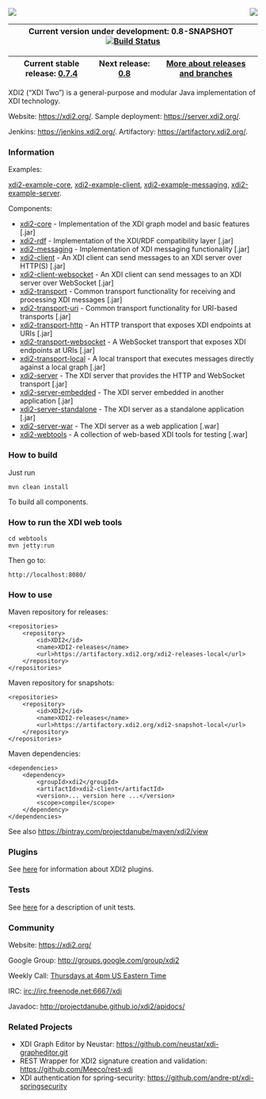 <a href="http://projectdanube.org/" target="_blank"><img src="http://projectdanube.github.com/xdi2/images/projectdanube_logo.png" align="right"></a>
<img src="http://projectdanube.github.com/xdi2/images/logo64.png"><br>

| Current version under development: 0.8-SNAPSHOT&nbsp;&nbsp;[![Build Status](https://secure.travis-ci.org/projectdanube/xdi2.png)](http://travis-ci.org/projectdanube/xdi2) |
| ---- |

| Current stable release: [0.7.4](https://github.com/projectdanube/xdi2/wiki/release-0.7) | Next release: [0.8](https://github.com/projectdanube/xdi2/wiki/release-0.8) | [More about releases and branches](https://github.com/projectdanube/xdi2/wiki/Releases-and-Branches) |
| ---- | ---- | ---- |

XDI2 (“XDI Two”) is a general-purpose and modular Java implementation of XDI technology.

Website: https://xdi2.org/. Sample deployment: https://server.xdi2.org/.

Jenkins: https://jenkins.xdi2.org/. Artifactory: https://artifactory.xdi2.org/.

### Information

Examples:

[xdi2-example-core](https://github.com/projectdanube/xdi2-example-core), [xdi2-example-client](https://github.com/projectdanube/xdi2-example-client), [xdi2-example-messaging](https://github.com/projectdanube/xdi2-example-messaging), [xdi2-example-server](https://github.com/projectdanube/xdi2-example-server).

Components:

* [xdi2-core](https://github.com/projectdanube/xdi2/wiki/xdi2-core) - Implementation of the XDI graph model and basic features [.jar]
* [xdi2-rdf](https://github.com/projectdanube/xdi2/wiki/xdi2-rdf) - Implementation of the XDI/RDF compatibility layer [.jar]
* [xdi2-messaging](https://github.com/projectdanube/xdi2/wiki/xdi2-messaging) - Implementation of XDI messaging functionality [.jar]
* [xdi2-client](https://github.com/projectdanube/xdi2/wiki/xdi2-client) - An XDI client can send messages to an XDI server over HTTP(S) [.jar]
* [xdi2-client-websocket](https://github.com/projectdanube/xdi2/wiki/xdi2-client-websocket) - An XDI client can send messages to an XDI server over WebSocket [.jar]
* [xdi2-transport](https://github.com/projectdanube/xdi2/wiki/xdi2-transport) - Common transport functionality for receiving and processing XDI messages [.jar]
* [xdi2-transport-uri](https://github.com/projectdanube/xdi2/wiki/xdi2-transport-uri) - Common transport functionality for URI-based transports [.jar]
* [xdi2-transport-http](https://github.com/projectdanube/xdi2/wiki/xdi2-transport-http) - An HTTP transport that exposes XDI endpoints at URIs [.jar]
* [xdi2-transport-websocket](https://github.com/projectdanube/xdi2/wiki/xdi2-transport-websocket) - A WebSocket transport that exposes XDI endpoints at URIs [.jar]
* [xdi2-transport-local](https://github.com/projectdanube/xdi2/wiki/xdi2-transport-local) - A local transport that executes messages directly against a local graph [.jar]
* [xdi2-server](https://github.com/projectdanube/xdi2/wiki/xdi2-server) - The XDI server that provides the HTTP and WebSocket transport [.jar]
* [xdi2-server-embedded](https://github.com/projectdanube/xdi2/wiki/xdi2-server-embedded) - The XDI server embedded in another application [.jar]
* [xdi2-server-standalone](https://github.com/projectdanube/xdi2/wiki/xdi2-server-standalone) - The XDI server as a standalone application [.jar]
* [xdi2-server-war](https://github.com/projectdanube/xdi2/wiki/xdi2-server-war) - The XDI server as a web application [.war]
* [xdi2-webtools](https://github.com/projectdanube/xdi2/wiki/xdi2-webtools) - A collection of web-based XDI tools for testing [.war]

### How to build

Just run

    mvn clean install

To build all components.

### How to run the XDI web tools

    cd webtools
    mvn jetty:run

Then go to:

    http://localhost:8080/

### How to use

Maven repository for releases:

	<repositories>
		<repository>
			<id>XDI2</id>
			<name>XDI2-releases</name>
			<url>https://artifactory.xdi2.org/xdi2-releases-local</url>
		</repository>
	</repositories>

Maven repository for snapshots:

	<repositories>
		<repository>
			<id>XDI2</id>
			<name>XDI2-releases</name>
			<url>https://artifactory.xdi2.org/xdi2-snapshot-local</url>
		</repository>
	</repositories>

Maven dependencies:

	<dependencies>
		<dependency>
			<groupId>xdi2</groupId>
			<artifactId>xdi2-client</artifactId>
			<version>... version here ...</version>
			<scope>compile</scope>
		</dependency>
	</dependencies>

See also https://bintray.com/projectdanube/maven/xdi2/view

### Plugins

See [here](https://github.com/projectdanube/xdi2/wiki/XDI2-plugins) for information about XDI2 plugins.

### Tests

See [here](https://github.com/projectdanube/xdi2/wiki/Testing) for a description of unit tests.

### Community

Website: https://xdi2.org/

Google Group: http://groups.google.com/group/xdi2

Weekly Call: [Thursdays at 4pm US Eastern Time](https://github.com/projectdanube/xdi2/wiki/XDI2-Weekly-Call)

IRC: [irc://irc.freenode.net:6667/xdi](http://webchat.freenode.net?randomnick=1&channels=%23xdi)

Javadoc: http://projectdanube.github.io/xdi2/apidocs/

### Related Projects

* XDI Graph Editor by Neustar: https://github.com/neustar/xdi-grapheditor.git
* REST Wrapper for XDI2 signature creation and validation: https://github.com/Meeco/rest-xdi
* XDI authentication for spring-security: https://github.com/andre-pt/xdi-springsecurity
